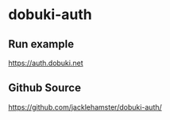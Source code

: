 # dobuki-auth

## Run example

<https://auth.dobuki.net>

## Github Source

<https://github.com/jacklehamster/dobuki-auth/>
